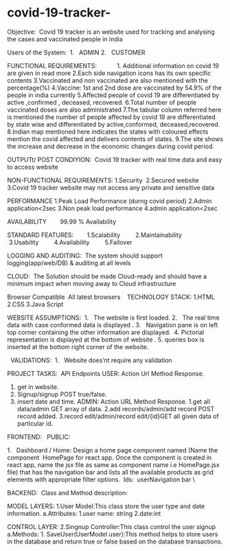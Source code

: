 # covid-19-tracker-
Objective: 
                    Covid 19 tracker is an website used for tracking and analysing the cases and vaccinated people in india

Users of the System: 
1.   ADMIN
2.   CUSTOMER

FUNCTIONAL REQUIREMENTS:           
1. Additional information on covid 19 are given in read more
2.Each side navigation icons has its own specific contents
3.Vaccinated and non vaccinated are also mentioned with the percentage(%)
4.Vaccine: 1st  and 2nd dose are vaccinated by 54.9% of the people in india currently
5.Affected people of covid 19 are differentiated by active ,confirmed , deceased, recovered.
6.Total number of people vaccinated doses are also administrated
7.The tabular column referred here is mentioned the number of people affected by covid 19 are differentiated by state wise  and differentiated  by active,conformed, deceased,recovered.
8.Indian map mentioned here indicates the states with coloured effects mention the covid affected and delivers contents of states.
9.The site shows the increase and decrease in the economic changes during covid period.
 
 
OUTPUTt/ POST CONDIYION: 
Covid  19 tracker with real time data and easy to access website

NON-FUNCTIONAL REQUIREMENTS:
1.Security 
2.Secured website  
3.Covid 19 tracker website may not access any private and sensitive data

PERFORMANCE
1.Peak Load Performance (durng covid period)
2.Admin application<2sec
3.Non peak load performance
4.admin application<2sec

AVAILABILITY
       99.99 % Availability 

STANDARD FEATURES:
       1.Scalability 
       2.Maintainability 
       3.Usability 
       4.Availability 
       5.Failover 

LOGGING AND AUDITING:
 The system should support logging(app/web/DB) & auditing at all levels 

CLOUD:
 The Solution should be made Cloud-ready and should have a minimum impact when moving away to Cloud infrastructure 

Browser Compatible 
All latest browsers 
 
TECHNOLOGY STACK:
1.HTML
2.CSS
3.Java Script
 

WEBSITE ASSUMPTIONS: 
1.   The website is first loaded.
2.   The real time data with  case conformed  data is displayed .
3.   Navigation pane is on left top corner containing the other information are displayed. 
4.   Pictorial representation is dsplayed at the bottom of website .
5.   queries box is inserted at the bottom right corner of the website.

 
VALIDATIONS: 
1.   Website does’nt require any validation

PROJECT TASKS: 
API Endpoints 
USER:
Action Url Method Response.
1. get in website.
2. Signup/signup POST true/false.
3. insert date and time.
ADMIN:
Action URL Method Response.
1.get all data/admin GET array of data.
2.add records/admin/add record POST record added.
3.record edit/admin/record edit/{id}GET all given data of particular id.














FRONTEND:  
PUBLIC: 

1.   Dashboard / Home: Design a home page component named (Name the component  HomePage for react app. Once the component is created in react app, name the jsx file as same as component name i.e HomePage.jsx file) that has the navigation bar and lists all the available products as grid elements with appropriate filter options. 
Ids: 
userNavigation bar \

BACKEND: 
Class and Method description:

MODEL LAYERS:
1.User Model:This class store the user type and date information.
a.Attributes:
             1.user name: string
             2.date:int
 
CONTROL LAYER:
2.Singnup Controller:This class control the user signup
a.Methods:
           1. SaveUser(UserModel user):This method helps to store users in the database and return true or false based on the database transactions.  






                   

 
 
